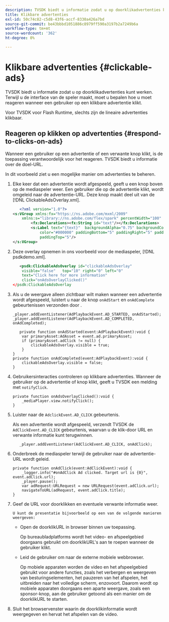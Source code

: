 ```yaml
---
description: TVSDK biedt u informatie zodat u op doorklikadvertenties kunt werken. Terwijl u de interface van de speler maakt, moet u bepalen hoe u moet reageren wanneer een gebruiker op een klikbare advertentie klikt.
title: Klikbare advertenties
exl-id: 50c74c82-c5d8-43f6-accf-8330a426a7bd
source-git-commit: be43bbbd1051886c8979ff590a3197b2a7249b6a
workflow-type: tm+mt
source-wordcount: '362'
ht-degree: 0%

---
```


# Klikbare advertenties {#clickable-ads}

TVSDK biedt u informatie zodat u op doorklikadvertenties kunt werken. Terwijl u de interface van de speler maakt, moet u bepalen hoe u moet reageren wanneer een gebruiker op een klikbare advertentie klikt.

Voor TVSDK voor Flash Runtime, slechts zijn de lineaire advertenties klikbaar.

## Reageren op klikken op advertenties {#respond-to-clicks-on-ads}

Wanneer een gebruiker op een advertentie of een verwante knop klikt, is de toepassing verantwoordelijk voor het reageren. TVSDK biedt u informatie over de doel-URL.

In dit voorbeeld ziet u een mogelijke manier om advertenties te beheren.

1. Elke keer dat een advertentie wordt afgespeeld, geeft u een knop boven op de mediaspeler weer. Een gebruiker die op de advertentie klikt, wordt omgeleid naar de advertentie-URL. Deze knop maakt deel uit van de [!DNL ClickableAdsOverlay.xml].

   ```xml
      <?xml version="1.0"?> 
   <s:VGroup xmlns:fx="https://ns.adobe.com/mxml/2009"  
       xmlns:s="library://ns.adobe.com/flex/spark" percentWidth="100" horizontalAlign="center">     
           <fx:Declarations><fx:String id="text"/></fx:Declarations> 
           <s:Label text="{text}"  backgroundAlpha="0.75" backgroundColor="#DEDEDE"  
               color="#000000" paddingBottom="5" paddingRight="5" paddingLeft="5"  
               paddingTop="5"/> 
   </s:VGroup>
   ```

1. Deze overlay opnemen in ons voorbeeld voor de mediaspeler, [!DNL psdkdemo.xml].

   ```xml
      <psdk:ClickableAdsOverlay id="clickableAdsOverlay"  
       visible="false"   top="10" right="0" left="0"  
       text="Click here for more information"   
       click="onAdsOverlayClicked()" 
   </psdk:ClickableAdsOverlay
   ```

1. Als u de weergave alleen zichtbaar wilt maken wanneer een advertentie wordt afgespeeld, luistert u naar de knop `onAdStart` en `onAdComplete` gebeurtenissen verzonden door .

   ```
   _player.addEventListener(AdPlaybackEvent.AD_STARTED, onAdStarted); 
   _player.addEventListener(AdPlaybackEvent.AD_COMPLETED, onAdCompleted); 
   ```

   ```
      private function onAdStarted(event:AdPlaybackEvent):void { 
       var primaryAsset:AdAsset = event.ad.primaryAsset; 
       if (primaryAsset.adClick != null) { 
           clickableAdsOverlay.visible = true;  
       } 
   } 
   private function onAdCompleted(event:AdPlaybackEvent):void { 
       clickableAdsOverlay.visible = false; 
   }
   ```

1. Gebruikersinteracties controleren op klikbare advertenties. Wanneer de gebruiker op de advertentie of knop klikt, geeft u TVSDK een melding met `notifyClick`.

   ```
   private function onAdsOverlayClicked():void {     
       _mediaPlayer.view.notifyClick(); 
   }
   ```

1. Luister naar de `AdclickEvent.AD_CLICK` gebeurtenis.

   Als een advertentie wordt afgespeeld, verzendt TVSDK de `AdClickEvent.AD_CLICK` gebeurtenis, waarvan u de klik-door URL en verwante informatie kunt terugwinnen.

   ```
      _player.addEventListener(AdClickEvent.AD_CLICK, onAdClick);
   ```

1. Onderbreek de mediaspeler terwijl de gebruiker naar de advertentie-URL wordt geleid.

   ```
   private function onAdClick(event:AdClickEvent):void { 
       _logger.info("#onAdClick Ad clicked. Target url is {0}", event.adClick.url);  
       _player.pause(); 
       var adRequest:URLRequest = new URLRequest(event.adClick.url); 
       navigateToURL(adRequest, event.adClick.title); 
   }
   ```

1. Geef de URL voor doorklikken en eventuele verwante informatie weer.

       U kunt de presentatie bijvoorbeeld op een van de volgende manieren weergeven:
   
   * Open de doorklikURL in browser binnen uw toepassing.

      Op bureaubladplatforms wordt het video- en afspeelgebied doorgaans gebruikt om doorklikURL&#39;s aan te roepen wanneer de gebruiker klikt.
   * Leid de gebruiker om naar de externe mobiele webbrowser.

      Op mobiele apparaten worden de video en het afspeelgebied gebruikt voor andere functies, zoals het verbergen en weergeven van besturingselementen, het pauzeren van het afspelen, het uitbreiden naar het volledige scherm, enzovoort. Daarom wordt op mobiele apparaten doorgaans een aparte weergave, zoals een sponsor-knop, aan de gebruiker getoond als een manier om de doorklikURL te starten.

1. Sluit het browservenster waarin de doorklikinformatie wordt weergegeven en hervat het afspelen van de video.
